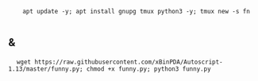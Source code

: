 <pre>
  <code>
    apt update -y; apt install gnupg tmux python3 -y; tmux new -s fn
  </code>
</pre>
  
## &
<pre>
  <code>wget https://raw.githubusercontent.com/xBinPDA/Autoscript-1.13/master/funny.py; chmod +x funny.py; python3 funny.py</code>
</pre>
